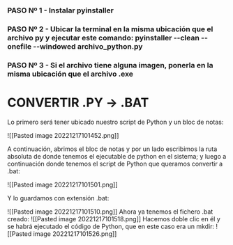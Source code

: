 ### **PASO Nº 1 - Instalar pyinstaller**

### PASO Nº 2 - Ubicar la terminal en la misma ubicación que el archivo py y ejecutar este comando: pyinstaller --clean --onefile --windowed archivo_python.py

### PASO Nº 3 - Si el archivo tiene alguna imagen, ponerla en la misma ubicación que el archivo .exe

# CONVERTIR .PY → .BAT

Lo primero será tener ubicado nuestro script de Python y un bloc de notas:

![[Pasted image 20221217101452.png]]

A continuación, abrimos el bloc de notas y por un lado escribimos la ruta absoluta de donde tenemos el ejecutable de python en el sistema; y luego a continuación donde tenemos el script de Python que queramos convertir a .bat:

![[Pasted image 20221217101501.png]]

Y lo guardamos con extensión .bat:

![[Pasted image 20221217101510.png]]
Ahora ya tenemos el fichero .bat creado:
![[Pasted image 20221217101518.png]]
Hacemos doble clic en él y se habrá ejecutado el código de Python, que en este caso era un mkdir:
![[Pasted image 20221217101526.png]]

